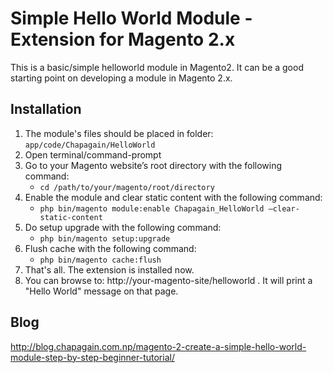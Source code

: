 # Simple Hello World Module - Extension for Magento 2.x

This is a basic/simple helloworld module in Magento2. It can be a good starting point on developing a module in Magento 2.x.

## Installation

1. The module's files should be placed in folder: `app/code/Chapagain/HelloWorld`
2. Open terminal/command-prompt
3. Go to your Magento website’s root directory with the following command:
    - `cd /path/to/your/magento/root/directory`
4. Enable the module and clear static content with the following command:
    - `php bin/magento module:enable Chapagain_HelloWorld –clear-static-content`
5. Do setup upgrade with the following command:
    - `php bin/magento setup:upgrade`
6. Flush cache with the following command:
    - `php bin/magento cache:flush`
7. That's all. The extension is installed now.
8. You can browse to: http://your-magento-site/helloworld . It will print a "Hello World" message on that page.

## Blog

http://blog.chapagain.com.np/magento-2-create-a-simple-hello-world-module-step-by-step-beginner-tutorial/
